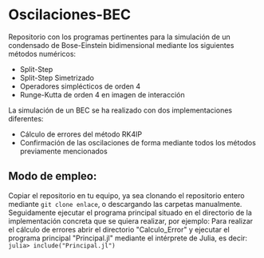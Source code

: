 # Oscilaciones-BEC
Repositorio con los programas pertinentes para la simulación de un condensado de Bose-Einstein bidimensional mediante los siguientes métodos numéricos:
- Split-Step
- Split-Step Simetrizado
- Operadores simplécticos de orden 4
- Runge-Kutta de orden 4 en imagen de interacción
  
La simulación de un BEC se ha realizado con dos implementaciones diferentes:
- Cálculo de errores del método RK4IP
- Confirmación de las oscilaciones de forma mediante todos los métodos previamente mencionados

## Modo de empleo:
Copiar el repositorio en tu equipo, ya sea clonando el repositorio entero mediante `git clone enlace`, o descargando las carpetas manualmente. Seguidamente ejecutar el programa principal situado en el directorio de la implementación concreta que se quiera realizar, por ejemplo:
Para realizar el cálculo de errores abrir el directorio "Calculo_Error" y ejecutar el programa principal "Principal.jl" mediante el intérprete de Julia, es decir:
`julia> include("Principal.jl")`
